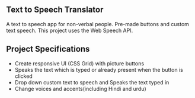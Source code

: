 ## Text to Speech Translator

A text to speech app for non-verbal people. Pre-made buttons and custom text speech. This project uses the Web Speech API.

## Project Specifications

- Create responsive UI (CSS Grid) with picture buttons
- Speaks the text which is typed or already present when the button is clicked
- Drop down custom text to speech and Speaks the text typed in
- Change voices and accents(including Hindi and urdu)
